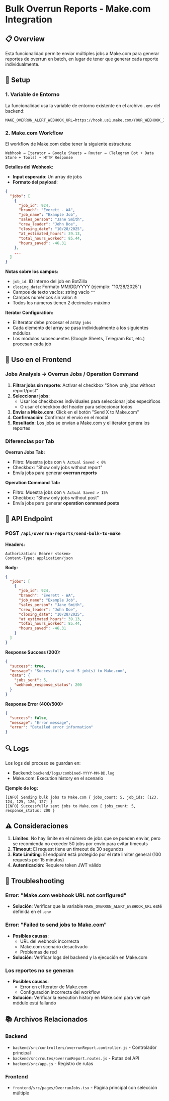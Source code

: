 # Bulk Overrun Reports - Make.com Integration

## 📋 Overview

Esta funcionalidad permite enviar múltiples jobs a Make.com para generar reportes de overrun en batch, en lugar de tener que generar cada reporte individualmente.

## 🔧 Setup

### 1. Variable de Entorno

La funcionalidad usa la variable de entorno existente en el archivo `.env` del backend:

```env
MAKE_OVERRUN_ALERT_WEBHOOK_URL=https://hook.us1.make.com/YOUR_WEBHOOK_ID
```

### 2. Make.com Workflow

El workflow de Make.com debe tener la siguiente estructura:

```
Webhook → Iterator → Google Sheets → Router → (Telegram Bot + Data Store + Tools) → HTTP Response
```

**Detalles del Webhook:**
- **Input esperado**: Un array de jobs
- **Formato del payload**:
```json
{
  "jobs": [
    {
      "job_id": 924,
      "branch": "Everett - WA",
      "job_name": "Example Job",
      "sales_person": "Jane Smith",
      "crew_leader": "John Doe",
      "closing_date": "10/28/2025",
      "at_estimated_hours": 39.13,
      "total_hours_worked": 85.44,
      "hours_saved": -46.31
    },
    ...
  ]
}
```

**Notas sobre los campos:**
- `job_id`: ID interno del job en BotZilla
- `closing_date`: Formato MM/DD/YYYY (ejemplo: "10/28/2025")
- Campos de texto vacíos: string vacío `""`
- Campos numéricos sin valor: `0`
- Todos los números tienen 2 decimales máximo

**Iterator Configuration:**
- El Iterator debe procesar el array `jobs`
- Cada elemento del array se pasa individualmente a los siguientes módulos
- Los módulos subsecuentes (Google Sheets, Telegram Bot, etc.) procesan cada job

## 🎯 Uso en el Frontend

### Jobs Analysis → Overrun Jobs / Operation Command

1. **Filtrar jobs sin reporte**: Activar el checkbox "Show only jobs without report/post"
2. **Seleccionar jobs**: 
   - Usar los checkboxes individuales para seleccionar jobs específicos
   - O usar el checkbox del header para seleccionar todos
3. **Enviar a Make.com**: Click en el botón "Send X to Make.com"
4. **Confirmación**: Confirmar el envío en el modal
5. **Resultado**: Los jobs se envían a Make.com y el iterator genera los reportes

### Diferencias por Tab

**Overrun Jobs Tab:**
- Filtro: Muestra jobs con `% Actual Saved < 0%`
- Checkbox: "Show only jobs without report"
- Envía jobs para generar **overrun reports**

**Operation Command Tab:**
- Filtro: Muestra jobs con `% Actual Saved > 15%`
- Checkbox: "Show only jobs without post"
- Envía jobs para generar **operation command posts**

## 📡 API Endpoint

### POST `/api/overrun-reports/send-bulk-to-make`

**Headers:**
```
Authorization: Bearer <token>
Content-Type: application/json
```

**Body:**
```json
{
  "jobs": [
    {
      "job_id": 924,
      "branch": "Everett - WA",
      "job_name": "Example Job",
      "sales_person": "Jane Smith",
      "crew_leader": "John Doe",
      "closing_date": "10/28/2025",
      "at_estimated_hours": 39.13,
      "total_hours_worked": 85.44,
      "hours_saved": -46.31
    }
  ]
}
```

**Response Success (200):**
```json
{
  "success": true,
  "message": "Successfully sent 5 job(s) to Make.com",
  "data": {
    "jobs_sent": 5,
    "webhook_response_status": 200
  }
}
```

**Response Error (400/500):**
```json
{
  "success": false,
  "message": "Error message",
  "error": "Detailed error information"
}
```

## 🔍 Logs

Los logs del proceso se guardan en:
- Backend: `backend/logs/combined-YYYY-MM-DD.log`
- Make.com: Execution history en el scenario

**Ejemplo de log:**
```
[INFO] Sending bulk jobs to Make.com { jobs_count: 5, job_ids: [123, 124, 125, 126, 127] }
[INFO] Successfully sent jobs to Make.com { jobs_count: 5, response_status: 200 }
```

## ⚠️ Consideraciones

1. **Límites**: No hay límite en el número de jobs que se pueden enviar, pero se recomienda no exceder 50 jobs por envío para evitar timeouts
2. **Timeout**: El request tiene un timeout de 30 segundos
3. **Rate Limiting**: El endpoint está protegido por el rate limiter general (100 requests por 15 minutos)
4. **Autenticación**: Requiere token JWT válido

## 🐛 Troubleshooting

### Error: "Make.com webhook URL not configured"
- **Solución**: Verificar que la variable `MAKE_OVERRUN_ALERT_WEBHOOK_URL` esté definida en el `.env`

### Error: "Failed to send jobs to Make.com"
- **Posibles causas**:
  - URL del webhook incorrecta
  - Make.com scenario desactivado
  - Problemas de red
- **Solución**: Verificar logs del backend y la ejecución en Make.com

### Los reportes no se generan
- **Posibles causas**:
  - Error en el Iterator de Make.com
  - Configuración incorrecta del workflow
- **Solución**: Verificar la execution history en Make.com para ver qué módulo está fallando

## 📚 Archivos Relacionados

### Backend
- `backend/src/controllers/overrunReport.controller.js` - Controlador principal
- `backend/src/routes/overrunReport.routes.js` - Rutas del API
- `backend/src/app.js` - Registro de rutas

### Frontend
- `frontend/src/pages/OverrunJobs.tsx` - Página principal con selección múltiple

